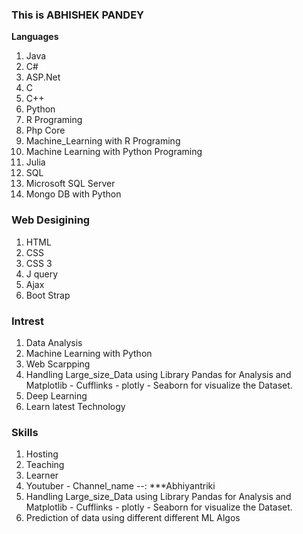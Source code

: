 ### This is ABHISHEK PANDEY 
__Languages__
1. Java
2. C#
3. ASP.Net
4. C
5. C++
6. Python 
7. R Programing
8. Php Core 
9. Machine_Learning with R Programing 
10. Machine Learning with Python Programing 
11. Julia 
12. SQL
13. Microsoft SQL Server 
14. Mongo DB with Python 
### Web Desigining
  1. HTML
  2. CSS
  3. CSS 3
  4. J query 
  5. Ajax
  6. Boot Strap 
 
### Intrest 
1. Data Analysis
2. Machine Learning with Python 
3. Web Scarpping 
4. Handling Large_size_Data using Library Pandas for Analysis and  Matplotlib - Cufflinks - plotly - Seaborn for visualize the Dataset.
5. Deep Learning 
6. Learn latest Technology 

### Skills 

1.  Hosting 
2.  Teaching 
3.  Learner 
4.  Youtuber - Channel_name --:  ***Abhiyantriki
5.  Handling Large_size_Data using Library Pandas for Analysis and  Matplotlib - Cufflinks - plotly - Seaborn for visualize the Dataset.
6.  Prediction of data using different different ML Algos 





<!--
**abhi07898/abhi07898** is a ✨ _special_ ✨ repository because its `README.md` (this file) appears on your GitHub profile.

Here are some ideas to get you started:

- 🔭 I’m currently working on ...
- 🌱 I’m currently learning ...
- 👯 I’m looking to collaborate on ...
- 🤔 I’m looking for help with ...
- 💬 Ask me about ...
- 📫 How to reach me: ...
- 😄 Pronouns: ...
- ⚡ Fun fact: ...
-->
